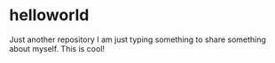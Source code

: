 # helloworld
Just another repository
I am just typing something to share something about myself. This is cool!
